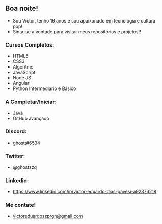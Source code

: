 <h2>Boa noite!</h2>


- Sou Victor, tenho 16 anos e sou apaixonado em tecnologia e cultura pop!
- Sinta-se a vontade para visitar meus repositórios e projetos!!


<h3> Cursos Completos:</h3>

- HTML5 
- CSS3 
- Algoritmo
- JavaScript
- Node JS
- Angular
- Python Intermediario e Básico

<h3>A Completar/Iniciar:</h3>

- Java
- GitHub avançado


 <h3>Discord:</h3>
 
- ghostt#6534

 <h3>Twitter:</h3>
 
 - @ghostzzq

<h3>Linkedin:</h3>

- https://www.linkedin.com/in/victor-eduardo-dias-pavesi-a92376218
 
 
 <h3>Me contate! </h3>
 
 - victoreduardoszprgn@gmail.com

<!---
ghosttzz/ghosttzz is a ✨ special ✨ repository because its `README.md` (this file) appears on your GitHub profile.
You can click the Preview link to take a look at your changes.
--->

